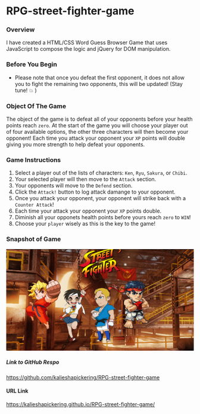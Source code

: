 # RPG-street-fighter-game

### Overview

I have created a HTML/CSS Word Guess Browser Game that uses JavaScript to compose the logic and jQuery for DOM manipulation.

### Before You Begin

* Please note that once you defeat the first opponent, it does not allow you to fight the remaining two opponents, this will be updated! (Stay tune! :boom: )

### Object Of The Game

The object of the game is to defeat all of your opponents before your health points reach `zero`. At the start of the game you will choose your player out of four available options, the other three characters will then become your opponent! Each time you attack your opponent your `XP` points will double giving you more strength to help defeat your opponents.


### Game Instructions

1. Select a player out of the lists of characters:  `Ken`, `Ryu`, `Sakura`, or `Chibi`.
2. Your selected player will then move to the `Attack` section.
3. Your opponents will move to the `Defend` section.
4. Click the `Attack!` button to log attack damange to your opponent.
5. Once you attack your opponent, your opponent will strike back with a `Counter Attack`!
6. Each time your attack your opponent your `XP` points double.
7. Diminish all your opponets health points before yours reach `zero` to `WIN`! 
8. Choose your `player` wisely as this is the key to the game!

### Snapshot of Game
![Alt text](assets/images/rpg-game.png "RPG Game Image")

##### Link to GitHub Respo

https://github.com/kalieshapickering/RPG-street-fighter-game

#### URL Link

https://kalieshapickering.github.io/RPG-street-fighter-game/